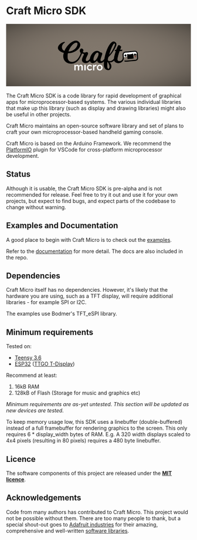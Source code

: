 # Craft Micro SDK

![Craft Micro logo](logo.png?raw=true "Craft Micro")

The Craft Micro SDK is a code library for rapid development of graphical apps for microprocessor-based systems. The various individual libraries that make up this library (such as display and drawing libraries) might also be useful in other projects.

Craft Micro maintains an open-source software library and set of plans to craft your own microprocessor-based handheld gaming console.

Craft Micro is based on the Arduino Framework. We recommend the [PlatformIO](https://platformio.org/) plugin for VSCode for cross-platform microprocessor development.

## Status

Although it is usable, the Craft Micro SDK is pre-alpha and is not recommended for release. Feel free to try it out and use it for your own projects, but expect to find bugs, and expect parts of the codebase to change without warning.

## Examples and Documentation

A good place to begin with Craft Micro is to check out the [examples](examples/).

Refer to the [documentation](https://craftmicro.io/docs/) for more detail. The docs are also included in the repo.

## Dependencies

Craft Micro itself has no dependencies. However, it's likely that the hardware you are using, such as a TFT display, will require additional libraries - for example SPI or I2C.

The examples use Bodmer's TFT_eSPI library.

## Minimum requirements

Tested on:
- [Teensy 3.6](https://www.pjrc.com/store/teensy36.html)
- [ESP32](https://www.espressif.com/en/products/socs/esp32) ([TTGO T-Display](http://www.lilygo.cn/prod_view.aspx?Id=1126))

Recommend at least:

 1. 16kB RAM
 2. 128kB of Flash (Storage for music and graphics etc)

_Minimum requirements are as-yet untested. This section will be updated as new devices are tested._

To keep memory usage low, this SDK uses a linebuffer (double-buffered) instead of a full framebuffer for rendering graphics to the screen. This only requires 6 * display_width bytes of RAM. E.g. A 320 width displays scaled to 4x4 pixels (resulting in 80 pixels) requires a 480 byte linebuffer.

## Licence

The software components of this project are released under the **[MIT licence](https://en.wikipedia.org/wiki/MIT_License)**.

## Acknowledgements

Code from many authors has contributed to Craft Micro. This project would not be possible without them. There are too many people to thank, but a special shout-out goes to [Adafruit industries](https://www.adafruit.com/) for their amazing, comprehensive and well-written [software libraries](https://github.com/adafruit).
